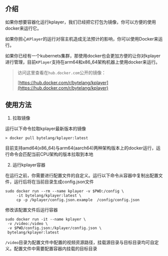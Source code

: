 ## 介绍

如果你想要容器化运行kplayer，我们已经把它打包为镜像，你可以方便的使用docker来运行它。

如果你担心`KPlayer`的运行对宿主机造成无法预计的影响，你可以使用Docker来运行。

如果你已经有一个kubernets集群，那使用docker也会更加方便的让你对kplayer进行管理，目前`KPlayer`支持在arm64和x86_64架构机器上使用docker来运行。



>  访问这里查看在`hub.docker.com`公开的镜像：
>
> [https://hub.docker.com/r/bytelang/kplayer](https://hub.docker.com/r/bytelang/kplayer)



## 使用方法

1. 拉取镜像

运行以下命令拉取kplayer最新版本的镜像

```shell
> docker pull bytelang/kplayer:latest
```

目前支持amd64(x86_64)与arm64(aarch64)两种架构版本上的docker运行，运行命令会匹配当前CPU架构的版本拉取到本地



2. 运行kplayer容器

在运行之前，你需要进行配置文件的自定义。运行以下命令从容器中复制出配置文件，运行后将在当前目录生成config.json文件

```shell
sudo docker run --rm --name kplayer -v $PWD:/config \
	 -it bytelang/kplayer:latest \
	 cp -p /kplayer/config.json.example  /config/config.json
```



修改该配置文件后运行容器

```shell
sudo docker run -it --name kplayer \
 -v /video:/video \
 -v $PWD/config.json:/kplayer/config.json \
 bytelang/kplayer:latest
```



`/video`目录为配置文件中配置的视频资源路径，挂载源目录与目标目录均可自定义。配置文件中需要配置容器内挂载的目标目录
